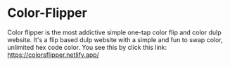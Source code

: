 # Color-Flipper
Color flipper is the most addictive simple one-tap color flip and color dulp website. It's a flip based dulp website with a simple and fun to swap color, unlimited hex code color.
You see this by click this link: https://colorsflipper.netlify.app/
